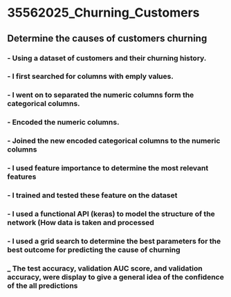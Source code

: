# 35562025_Churning_Customers
## Determine the causes of customers churning
### - Using a dataset of customers and their churning history.
### - I first searched for columns with emply values.
### - I went on to separated the numeric columns form the categorical columns.
### - Encoded the numeric columns.
### - Joined the new encoded categorical columns to the numeric columns
### - I used feature importance to determine the most relevant features
### - I trained and tested these feature on the dataset
### - I used a functional API (keras) to model the structure of the network (How data is taken and processed
### - I used a grid search to determine the best parameters for the best outcome for predicting the cause of churning
### _ The test accuracy, validation AUC score, and validation accuracy, were display to give a general idea of the confidence of the all predictions

